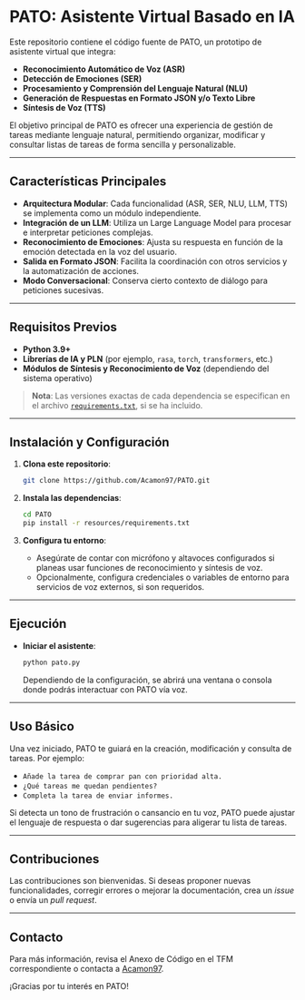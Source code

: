 # PATO: Asistente Virtual Basado en IA

Este repositorio contiene el código fuente de PATO, un prototipo de asistente virtual que integra:
- **Reconocimiento Automático de Voz (ASR)**
- **Detección de Emociones (SER)**
- **Procesamiento y Comprensión del Lenguaje Natural (NLU)**
- **Generación de Respuestas en Formato JSON y/o Texto Libre**
- **Síntesis de Voz (TTS)**

El objetivo principal de PATO es ofrecer una experiencia de gestión de tareas mediante lenguaje natural, permitiendo organizar, modificar y consultar listas de tareas de forma sencilla y personalizable.

---

## Características Principales

- **Arquitectura Modular**: Cada funcionalidad (ASR, SER, NLU, LLM, TTS) se implementa como un módulo independiente.
- **Integración de un LLM**: Utiliza un Large Language Model para procesar e interpretar peticiones complejas.
- **Reconocimiento de Emociones**: Ajusta su respuesta en función de la emoción detectada en la voz del usuario.
- **Salida en Formato JSON**: Facilita la coordinación con otros servicios y la automatización de acciones.
- **Modo Conversacional**: Conserva cierto contexto de diálogo para peticiones sucesivas.

---

## Requisitos Previos

- **Python 3.9+**
- **Librerías de IA y PLN** (por ejemplo, `rasa`, `torch`, `transformers`, etc.)
- **Módulos de Síntesis y Reconocimiento de Voz** (dependiendo del sistema operativo)

> **Nota**: Las versiones exactas de cada dependencia se especifican en el archivo [`requirements.txt`](./requirements.txt), si se ha incluido.

---

## Instalación y Configuración

1. **Clona este repositorio**:
   ```bash
   git clone https://github.com/Acamon97/PATO.git
   ```

2. **Instala las dependencias**:
   ```bash
   cd PATO
   pip install -r resources/requirements.txt
   ```

3. **Configura tu entorno**:
   - Asegúrate de contar con micrófono y altavoces configurados si planeas usar funciones de reconocimiento y síntesis de voz.
   - Opcionalmente, configura credenciales o variables de entorno para servicios de voz externos, si son requeridos.

---

## Ejecución

- **Iniciar el asistente**:
   ```bash
   python pato.py
   ```
   Dependiendo de la configuración, se abrirá una ventana o consola donde podrás interactuar con PATO vía voz.
---

## Uso Básico

Una vez iniciado, PATO te guiará en la creación, modificación y consulta de tareas. Por ejemplo:
- `Añade la tarea de comprar pan con prioridad alta.`
- `¿Qué tareas me quedan pendientes?`
- `Completa la tarea de enviar informes.`

Si detecta un tono de frustración o cansancio en tu voz, PATO puede ajustar el lenguaje de respuesta o dar sugerencias para aligerar tu lista de tareas.

---

## Contribuciones

Las contribuciones son bienvenidas. Si deseas proponer nuevas funcionalidades, corregir errores o mejorar la documentación, crea un _issue_ o envía un _pull request_.

---

## Contacto

Para más información, revisa el Anexo de Código en el TFM correspondiente o contacta a [Acamon97](https://github.com/Acamon97).

¡Gracias por tu interés en PATO!
